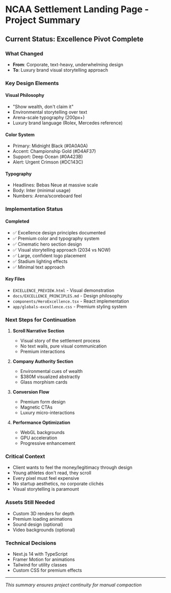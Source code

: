 # NCAA Settlement Landing Page - Project Summary

## Current Status: Excellence Pivot Complete

### What Changed
- **From**: Corporate, text-heavy, underwhelming design
- **To**: Luxury brand visual storytelling approach

### Key Design Elements

#### Visual Philosophy
- "Show wealth, don't claim it"
- Environmental storytelling over text
- Arena-scale typography (200px+)
- Luxury brand language (Rolex, Mercedes reference)

#### Color System
- Primary: Midnight Black (#0A0A0A)
- Accent: Championship Gold (#D4AF37)
- Support: Deep Ocean (#0A423B)
- Alert: Urgent Crimson (#DC143C)

#### Typography
- Headlines: Bebas Neue at massive scale
- Body: Inter (minimal usage)
- Numbers: Arena/scoreboard feel

### Implementation Status

#### Completed
- ✅ Excellence design principles documented
- ✅ Premium color and typography system
- ✅ Cinematic hero section design
- ✅ Visual storytelling approach (2034 vs NOW)
- ✅ Large, confident logo placement
- ✅ Stadium lighting effects
- ✅ Minimal text approach

#### Key Files
- `EXCELLENCE_PREVIEW.html` - Visual demonstration
- `docs/EXCELLENCE_PRINCIPLES.md` - Design philosophy
- `components/HeroExcellence.tsx` - React implementation
- `app/globals-excellence.css` - Premium styling system

### Next Steps for Continuation

1. **Scroll Narrative Section**
   - Visual story of the settlement process
   - No text walls, pure visual communication
   - Premium interactions

2. **Company Authority Section**
   - Environmental cues of wealth
   - $380M visualized abstractly
   - Glass morphism cards

3. **Conversion Flow**
   - Premium form design
   - Magnetic CTAs
   - Luxury micro-interactions

4. **Performance Optimization**
   - WebGL backgrounds
   - GPU acceleration
   - Progressive enhancement

### Critical Context
- Client wants to feel the money/legitimacy through design
- Young athletes don't read, they scroll
- Every pixel must feel expensive
- No startup aesthetics, no corporate clichés
- Visual storytelling is paramount

### Assets Still Needed
- Custom 3D renders for depth
- Premium loading animations
- Sound design (optional)
- Video backgrounds (optional)

### Technical Decisions
- Next.js 14 with TypeScript
- Framer Motion for animations
- Tailwind for utility classes
- Custom CSS for premium effects

---
*This summary ensures project continuity for manual compaction*